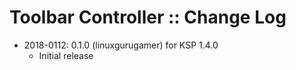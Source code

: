 # Toolbar Controller :: Change Log

* 2018-0112: 0.1.0 (linuxgurugamer) for KSP 1.4.0
	+ Initial release
